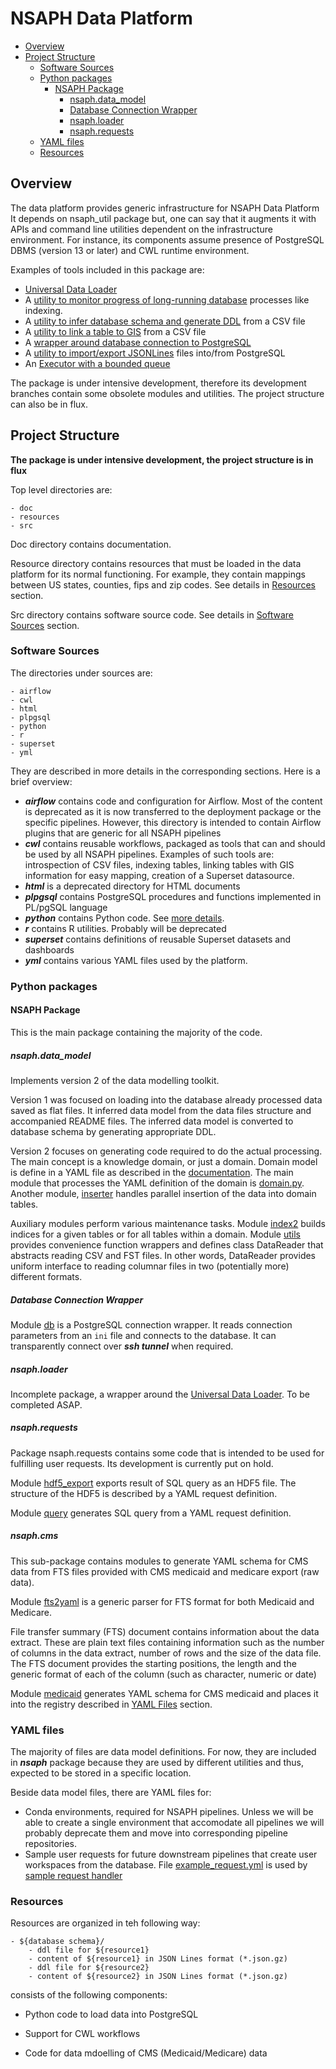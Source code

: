 NSAPH Data Platform
===================

<!-- toc -->

- [Overview](#overview)
- [Project Structure](#project-structure)
  * [Software Sources](#software-sources)
  * [Python packages](#python-packages)
    + [NSAPH Package](#nsaph-package)
      - [nsaph.data_model](#nsaphdata_model)
      - [Database Connection Wrapper](#database-connection-wrapper)
      - [nsaph.loader](#nsaphloader)
      - [nsaph.requests](#nsaphrequests)
  * [YAML files](#yaml-files)
  * [Resources](#resources)

<!-- tocstop -->

## Overview
The data platform provides generic infrastructure for NSAPH Data Platform
It depends on nsaph_util package but, one can say that it augments it
with APIs and command line utilities dependent on the infrastructure 
environment. For instance, its components assume presence of PostgreSQL
DBMS (version 13 or later) and CWL runtime environment.

Examples of tools included in this package are:

* [Universal Data Loader](doc/Datamodels.md)
* A [utility to monitor progress of long-running database](src/python/nsaph/index.py)
    processes like indexing.
* A [utility to infer database schema and generate DDL](src/python/nsaph/analyze.py)
    from a CSV file
* A [utility to link a table to GIS](src/python/nsaph/link_gis.py)
  from a CSV file
* A [wrapper around database connection to PostgreSQL](#database-connection-wrapper)
* A [utility to import/export JSONLines](src/python/nsaph/link_gis.py)
    files into/from PostgreSQL
* An [Executor with a bounded queue](src/python/util/executors.py)

The package is under intensive development, therefore its 
development branches contain some obsolete modules and utilities.
The project structure can also be in flux.

## Project Structure

**The package is under intensive development, the
project structure is in flux**

Top level directories are:

    - doc
    - resources
    - src

Doc directory contains documentation.

Resource directory contains resources that must be loaded in 
the data platform for its normal functioning. For example,
they contain mappings between US states, counties, fips and zip codes.
See details in [Resources](#Resources) section.

Src directory contains software source code. 
See details in [Software Sources](#software-sources) section.

### Software Sources

The directories under sources are:

    - airflow
    - cwl
    - html
    - plpgsql
    - python
    - r
    - superset
    - yml

They are described in more details in the corresponding sections. 
Here is a brief overview:

* _**airflow**_ contains code and configuration for Airflow. 
  Most of the content is deprecated as it is now transferred
  to the deployment package or the specific pipelines. However,
  this directory is intended to contain Airflow plugins that are
  generic for all NSAPH pipelines
* **_cwl_** contains reusable workflows, packaged as tools 
    that can and should be used by
    all NSAPH pipelines. Examples of such tools
    are: introspection of CSV files, indexing tables, linking
    tables with GIS information for easy mapping, creation of a 
    Superset datasource.
* **_html_** is a deprecated directory for HTML documents
* **_plpgsql_** contains PostgreSQL procedures and functions
    implemented in PL/pgSQL language
* **_python_** contains Python code. See [more details](#python-packages).
* **_r_** contains R utilities. Probably will be deprecated
* **_superset_** contains definitions of reusable Superset 
    datasets and dashboards
* **_yml_** contains various YAML files used by the platform.

### Python packages

#### NSAPH Package

This is the main package containing the majority of the code.

##### nsaph.data_model

Implements version 2 of the data modelling toolkit. 

Version 1 was focused on loading into the database already 
processed data saved as flat files. It inferred data 
model from the data files structure and accompanied README 
files. The inferred data model is converted to database schema
by generating appropriate DDL.

Version 2 focuses on generating code required to do the 
actual processing. The main concept is a knowledge domain, or 
just a domain. Domain model is define in a YAML file as
described in the [documentation](doc/Datamodels.md). The main
module that processes the YAML definition of the domain
is [domain.py](src/python/nsaph/data_model/domain.py). Another
module, [inserter](src/python/nsaph/data_model/inserter.py)
handles parallel insertion of the data into domain tables.

Auxiliary modules perform various maintenance tasks. 
Module [index2](src/python/nsaph/data_model/index2.py)
builds indices for a given tables or for all
tables within a domain. 
Module [utils](src/python/nsaph/data_model/utils.py)
provides convenience function wrappers and defines
class DataReader that abstracts reading CSV and FST files.
In other words, DataReader provides uniform interface
to reading columnar files in two (potentially more)
different formats.

##### Database Connection Wrapper

Module [db](src/python/nsaph/db.py) is a PostgreSQL
connection wrapper. It reads connection parameters from
an `ini` file and connects to the database. It can
transparently connect over _**ssh tunnel**_ when required.

##### nsaph.loader

Incomplete package, a wrapper around the 
[Universal Data Loader](doc/Datamodels.md). To be completed 
ASAP.

##### nsaph.requests
Package nsaph.requests contains some code that is
intended to be used for fulfilling user requests. Its 
development is currently put on hold.

Module [hdf5_export](src/python/nsaph/requests/hdf5_export.py) exports
result of SQL query as an HDF5 file. The structure of the HDF5 is
described by a YAML request definition. 

Module [query](src/python/nsaph/requests/query.py) generates SQL query
from a YAML request definition.

##### nsaph.cms

This sub-package contains modules to generate YAML schema for CMS
data from FTS files provided with CMS medicaid and medicare 
export (raw data).

Module [fts2yaml](src/python/nsaph/cms/fts2yaml.py) is a generic
parser for FTS format for both Medicaid and Medicare.

File transfer summary (FTS) document contains information about 
the data extract. These are plain text files containing
information such as the number of
columns in the data extract, number of rows and the size of the
data file. The FTS document provides the
starting positions, the length and the generic format of 
each of the column (such as character, numeric or date)  

Module [medicaid](src/python/nsaph/cms/medicaid.py) generates YAML 
schema for CMS medicaid and places it into the registry described 
in [YAML Files](#yaml-files) section.


### YAML files
The majority of files are data model definitions. For now, they 
are included in **_nsaph_** package because they are used by 
different utilities and thus, expected to be stored in 
a specific location.

Beside data model files, there are YAML files for:

* Conda environments, required for NSAPH pipelines. Unless we
  will be able to create a single environment that accomodate 
  all pipelines we will probably deprecate them and move 
  into corresponding pipeline repositories. 
* Sample user requests for future downstream pipelines
  that create user workspaces from the database. File 
  [example_request.yml](src/yml/example_request.yaml) is used by
  [sample request handler](src/python/nsaph/requests/hdf5_export.py)

### Resources

Resources are organized in teh following way:

    - ${database schema}/
        - ddl file for ${resource1}
        - content of ${resource1} in JSON Lines format (*.json.gz)
        - ddl file for ${resource2}
        - content of ${resource2} in JSON Lines format (*.json.gz)

consists of the following components:

* Python code to load data into PostgreSQL

* Support for CWL workflows

* Code for data mdoelling of CMS (Medicaid/Medicare) data